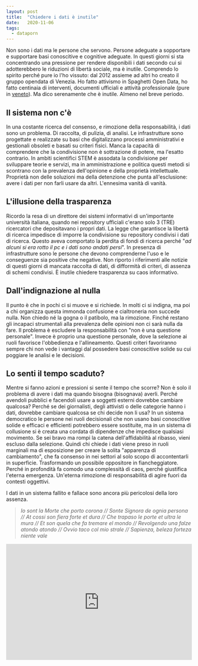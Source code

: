 ```yaml
---
layout: post
title:  "Chiedere i dati è inutile"
date:   2020-11-06
tags:
  - dataporn
---
```


Non sono i dati ma le persone che servono. Persone adeguate a sopportare e supportare basi conoscitive e cognitive adeguate. In questi giorni si sta concentrando una pressione per rendere disponibili i dati secondo cui si adotterebbero le riduzioni di libertà sociale, ma è inutile. Comprendo lo spirito perché pure io l'ho vissuto: dal 2012 assieme ad altri ho creato il gruppo opendata di Venezia. Ho fatto attivismo in Spaghetti Open Data, ho fatto centinaia di interventi, documenti ufficiali e attività professionale (pure in [veneto](https://poentavalei.com/)). Ma dico serenamente che è inutile. Almeno nel breve periodo.

## Il sistema non c'è
In una costante ricerca del consenso, e rimozione della responsabilità, i dati sono un problema. Di raccolta, di pulizia, di analisi. Le infrastrutture sono progettate e realizzate su basi che digitalizzano processi amministrativi e gestionali obsoleti e basati su criteri fisici. Manca la capacità di comprendere che la condivisione non è sottrazione di potere, ma l'esatto contrario. In ambiti scientifici STEM è assodata la condivisione per sviluppare teorie e servizi, ma in amministrazione e politica questi metodi si scontrano con la prevalenza dell'opinione e della proprietà intellettuale. Proprietà non delle soluzioni ma della detenzione che punta all'esclusione: avere i dati per non farli usare da altri. L'ennesima vanità di vanità.

## L'illusione della trasparenza
Ricordo la resa di un direttore dei sistemi informativi di un'importante università italiana, quando nei repository ufficiali c'erano solo 3 (TRE) ricercatori che depositavano i propri dati. La legge che garantisce la libertà di ricerca impedisce di imporre la condivisione su repository condivisi i dati di ricerca. Questo aveva comportato la perdita di fondi di ricerca perché "*ad alcuni si era rotto il pc e i dati sono andati persi*". In presenza di infrastrutture sono le persone che devono comprenderne l'uso e le conseguenze sia positive che negative. Non riporto i riferimenti alle notizie di questi giorni di mancata raccolta di dati, di difformità di criteri, di assenza di schemi condivisi. È inutile chiedere trasparenza su caos informativo.

## Dall'indignazione al nulla
Il punto è che in pochi ci si muove e si richiede. In molti ci si indigna, ma poi a chi organizza questa immonda confusione e cialtroneria non succede nulla. Non chiedo né la gogna o il patibolo, ma la rimozione. Finché restano gli incapaci strumentali alla prevalenza delle opinioni non ci sarà nulla da fare. Il problema è escludere la responsabilità con "non è una questione personale". Invece è proprio una questione personale, dove la selezione ai ruoli favorisce l'obbedienza e l'allineamento. Questi criteri favoriranno sempre chi non vede i vantaggi dal possedere basi conoscitive solide su cui poggiare le analisi e le decisioni.

## Lo senti il tempo scaduto?
Mentre si fanno azioni e pressioni si sente il tempo che scorre? Non è solo il problema di avere i dati ma quando bisogna (bisognava) averli. Perché avendoli pubblici e facendoli usare a soggetti esterni dovrebbe cambiare qualcosa? Perché se dei giornalisti, degli attivisti o delle categorie hanno i dati, dovrebbe cambiare qualcosa se chi decide non li usa? In un sistema democratico le persone nei ruoli decisionali che non usano basi conoscitive solide e efficaci e efficienti potrebbero essere sostituite, ma in un sistema di collusione si è creata una cordata di dipendenze che impedisce qualsiasi movimento. Se sei bravo ma rompi la catena dell'affidabilità al ribasso, vieni escluso dalla selezione. Quindi chi chiede i dati viene preso in ruoli marginali ma di esposizione per creare la solita "apparenza di cambiamento", che fa consenso in nei settori al solo scopo di accontentarli in superficie. Trasformando un possibile oppositore in fiancheggiatore. Perché in profondità fa comodo una complessità di caos, perché giustifica l'eterna emergenza. Un'eterna rimozione di responsabilità di agire fuori da contesti oggettivi.

I dati in un sistema fallito e fallace sono ancora più pericolosi della loro assenza.


> *Io sont la Morte che porto corona // Sonte Signora de ognia persona // At cossi son fiera forte et dura // Che trapaso le porte et ultra le mura // Et son quela che fa tremare el mondo // Revolgendo una falze atondo atondo // Ovvio taco col mio strale // Sapienza, beleza forteza niente vale*

<iframe width="100%" height="315" src="https://www.youtube.com/embed/uwAOZaAfUug" frameborder="0" allow="accelerometer; autoplay; clipboard-write; encrypted-media; gyroscope; picture-in-picture" allowfullscreen></iframe>
